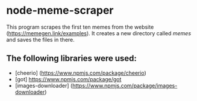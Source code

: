 # node-meme-scraper

This program scrapes the first ten memes from the website (https://memegen.link/examples). It creates a new directory called _memes_ and saves the files in there.

## The following libraries were used:

- [cheerio] (https://www.npmjs.com/package/cheerio)
- [got] https://www.npmjs.com/package/got
- [images-downloader] (https://www.npmjs.com/package/images-downloader)
